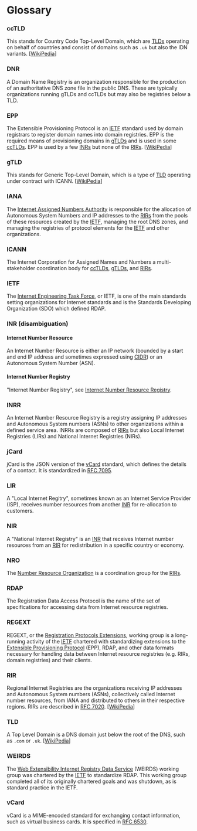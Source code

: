 # Glossary

### ccTLD

This stands for Country Code Top-Level Domain, which are [TLDs](#tld) operating on behalf of countries and consist of domains such as `.uk` but also the IDN variants.
[[WikiPedia](https://en.wikipedia.org/wiki/Country_code_top-level_domain)]

### DNR

A Domain Name Registry is an organization responsible for the production of an authoritative DNS zone file in the public DNS. These are typically organizations running
gTLDs and ccTLDs but may also be registries below a TLD.

### EPP

The Extensible Provisioning Protocol is an [IETF](#ietf) standard used by domain registrars to register domain names into domain registries. EPP is
the required means of provisioning domains in [gTLDs](#gtld) and is used in some [ccTLDs](#cctld). EPP is used by a few [INRs](#inr) but none of the
[RIRs](#rir).
[[WikiPedia](https://en.wikipedia.org/wiki/Extensible_Provisioning_Protocol)]

### gTLD

This stands for Generic Top-Level Domain, which is a type of [TLD](#tld) operating under contract with ICANN. 
[[WikiPedia](https://en.wikipedia.org/wiki/Generic_top-level_domain)]

### IANA

The [Internet Assigned Numbers Authority](https://www.iana.org/) is responsible for the allocation of Autonomous System Numbers and IP addresses to the [RIRs](#rir)
from the pools of these resources created by the [IETF](#ietf), managing the root DNS zones, and managing the registries of protocol elements for the [IETF](#ietf)
and other organizations.

### ICANN

The Internet Corporation for Assigned Names and Numbers a multi-stakeholder coordination body for [ccTLDs](#cctld), [gTLDs](#gtld), and [RIRs](#rir).

### IETF

The [Internet Engineering Task Force](https://ietf.org), or IETF, is one of the main standards setting organizations for Internet standards and is 
the Standards Developing Organization (SDO) which defined RDAP.

### INR (disambiguation)

#### Internet Number Resource

An Internet Number Resource is either an IP network (bounded by a start and end IP address and sometimes expressed using [CIDR](https://datatracker.ietf.org/doc/html/rfc4632))
or an Autonomous System Number (ASN).

#### Internet Number Registry

"Internet Number Registry", see [Internet Number Resource Registry](#inrr).

### INRR

An Internet Number Resource Registry is a registry assigning IP addresses and Autonomous System numbers (ASNs) to other organizations within a defined service area.
INRRs are composed of [RIRs](#rir) but also Local Internet Registries (LIRs) and National Internet Registries (NIRs).

### jCard

jCard is the JSON version of the [vCard](#vcard) standard, which defines the details of a contact. It is standardized in [RFC 7095](https://datatracker.ietf.org/doc/html/rfc7095).

### LIR

A "Local Internet Regitry", sometimes known as an Internet Service Provider (ISP), receives number resources from another [INR](#inr) for
re-allocation to customers.

### NIR

A "National Internet Registry" is an [INR](#inr) that receives Internet number resources from an [RIR](#rir) for redistribution in a specific
country or economy.

### NRO

The [Number Resource Organization](https://www.nro.net/) is a coordination group for the [RIRs](#rir).

### RDAP 

The Registration Data Access Protocol is the name of the set of specifications for accessing data from Internet resource registries.

### REGEXT

REGEXT, or the [Registration Protocols Extensions](https://datatracker.ietf.org/wg/regext/documents/), working group is a long-running activity of the [IETF](#ietf) 
chartered with standardizing extensions to the [Extensible Provisioning Protocol](#epp) (EPP), RDAP, and other data formats necessary for handling 
data between Internet resource registries (e.g. RIRs, domain registries) and their
clients.

### RIR

Regional Internet Registries are the organizations receiving IP addresses and Autonomous System numbers (ASNs), collectively called Internet number resources,
from IANA and distributed to others in their respective regions. RIRs are described in [RFC 7020](https://datatracker.ietf.org/doc/html/rfc7020). 
[[WikiPedia](https://en.wikipedia.org/wiki/Regional_Internet_registry)]

### TLD

A Top Level Domain is a DNS domain just below the root of the DNS, such as `.com` or `.uk`.
[[WikiPedia](https://en.wikipedia.org/wiki/Top-level_domain)]

### WEIRDS

The [Web Extensibility Internet Registry Data Service](https://datatracker.ietf.org/wg/weirds/documents/) (WEIRDS) working group was chartered by the [IETF](#ietf) to 
standardize RDAP. This working group completed all of its originally chartered goals and was shutdown, as is standard practice in the IETF.

### vCard

vCard is a MIME-encoded standard for exchanging contact information, such as virtual business cards. 
It is specified in [RFC 6530](https://datatracker.ietf.org/doc/html/rfc6350).
